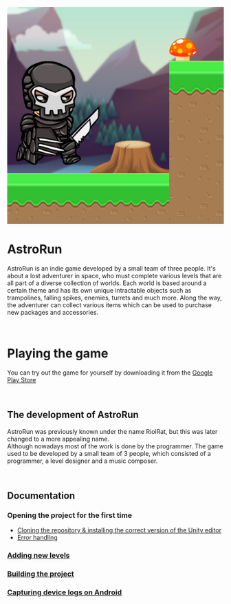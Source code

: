 ![](Assets/RiolRat/Textures/MainMenu/AstroRunLogo/AstrorRunLogo.png)

# AstroRun
AstroRun is an indie game developed by a small team of three people. It's about a lost adventurer in space, who must complete various levels that are all part of a diverse collection of worlds. Each world is based around a certain theme and has its own unique intractable objects such as trampolines, falling spikes, enemies, turrets and much more. Along the way, the adventurer can collect various items which can be used to purchase new packages and accessories.

<br/>

# Playing the game
You can try out the game for yourself by downloading it from the [Google Play Store](https://play.google.com/store/apps/details?id=com.jam54.AstroRun)

<br/>

## The development of AstroRun
AstroRun was previously known under the name RiolRat, but this was later changed to a more appealing name. <br/>
Although nowadays most of the work is done by the programmer. The game used to be developed by a small team of 3 people, which consisted of a programmer, a level designer and a music composer. 

<br/>

## Documentation
### Opening the project for the first time
- [Cloning the repository & installing the correct version of the Unity editor](/Documentation/Cloning&UnityVersion.md)
- [Error handling](/Documentation/ErrorHandling.md)

### [Adding new levels](/Documentation/AddNewLevel.md)

### [Building the project](/Documentation/BuildingTheGame.md)

### [Capturing device logs on Android](/Documentation/CaptureAndroidLogs_AdbLogcat.md)
